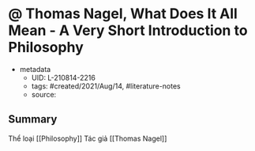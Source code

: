 # @ Thomas Nagel, What Does It All Mean - A Very Short Introduction to Philosophy


- metadata
	- UID: L-210814-2216
	- tags: #created/2021/Aug/14, #literature-notes 
	- source: 

## Summary
Thể loại [[Philosophy]]
Tác giả [[Thomas Nagel]]

